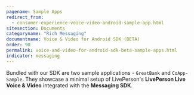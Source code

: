 ```yaml
---
pagename: Sample Apps
redirect_from:
  - consumer-experience-voice-video-android-sample-app.html
sitesection: Documents
categoryname: "Rich Messaging"
documentname: Voice & Video for Android SDK (BETA)
order: 90
permalink: voice-and-video-for-android-sdk-beta-sample-apps.html
indicator: messaging
---
```


Bundled with our SDK are two sample applications - `GreatBank` and `CoApp-Sample`. They showcase a minimal setup of LivePerson's __LivePerson Live Voice & Video__ integrated with the __Messaging SDK__.
